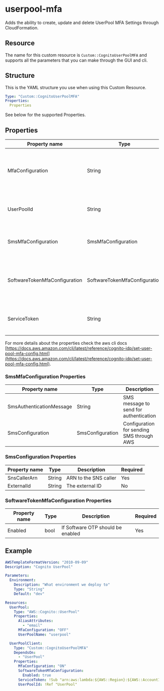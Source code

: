# userpool-mfa

Adds the ability to create, update and delete UserPool MFA Settings through CloudFormation.

## Resource

The name for this custom resource is `Custom::CognitoUserPoolMFA` and
supports all the parameters that you can make through the GUI and cli.

## Structure

This is the YAML structure you use when using this Custom Resource.

```yaml
Type: "Custom::CognitoUserPoolMFA"
Properties:
  Properties
```

See below for the supported Properties.

## Properties

| Property name | Type | Description | Required |
| - | - | - | - |
| MfaConfiguration | String | If MFA should be enabled. Possible values OFF, ON, OPTIONAL | Yes |
| UserPoolId | String | The ID of the UserPool to create the Identity Provider in | Yes |
| SmsMfaConfiguration | SmsMfaConfiguration | The SMS configuration if MFA should be via SMS | No |
| SoftwareTokenMfaConfiguration | SoftwareTokenMfaConfiguration | The Software Token configuration if MFA should be via software | No |
| ServiceToken | String | The ARN of the lambda function for this Custom Resource | Yes |

For more details about the properties check the aws cli docs [https://docs.aws.amazon.com/cli/latest/reference/cognito-idp/set-user-pool-mfa-config.html](https://docs.aws.amazon.com/cli/latest/reference/cognito-idp/set-user-pool-mfa-config.html).

### SmsMfaConfiguration Properties

| Property name | Type | Description | Required |
| - | - | - | - |
| SmsAuthenticationMessage | String | SMS message to send for authentication | Yes |
| SmsConfiguration | SmsConfiguration | Configuration for sending SMS through AWS | Yes |

### SmsConfiguration Properties

| Property name | Type | Description | Required |
| - | - | - | - |
| SnsCallerArn | String | ARN to the SNS caller | Yes |
| ExternalId | String | The external ID | No |

### SoftwareTokenMfaConfiguration Properties

| Property name | Type | Description | Required |
| - | - | - | - |
| Enabled | bool | If Software OTP should be enabled | Yes |

## Example

```yaml
AWSTemplateFormatVersion: "2010-09-09"
Description: "Cognito UserPool"

Parameters:
  Environment:
    Description: "What environment we deploy to"
    Type: "String"
    Default: "dev"

Resources:
  UserPool:
    Type: "AWS::Cognito::UserPool"
    Properties:
      AliasAttributes:
        - "email"
      MfaConfiguration: "OFF"
      UserPoolName: "userpool"

  UserPoolClient:
    Type: "Custom::CognitoUserPoolMFA"
    DependsOn:
      - "UserPool"
    Properties:
      MfaConfiguration: "ON"
      SoftwareTokenMfaConfiguration:
        Enabled: true
      ServiceToken: !Sub "arn:aws:lambda:${AWS::Region}:${AWS::AccountId}:function:cognito-userpool-mfa-${AWS::Region}-${Environment}"
      UserPoolId: !Ref "UserPool"
```